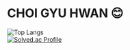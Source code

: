 # CHOI GYU HWAN 😊
![Top Langs](https://github-readme-stats.vercel.app/api/top-langs/?username=Gyuffy&layout=compact)  
[![Solved.ac Profile](http://mazassumnida.wtf/api/v2/generate_badge?boj=kkb360)](https://solved.ac/kkb360/)
